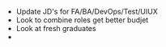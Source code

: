 - Update JD's for FA/BA/DevOps/Test/UIUX
- Look to combine roles get better budjet
- Look at fresh graduates
-